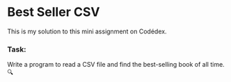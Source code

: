 # Best Seller CSV

This is my solution to this mini assignment on Codédex.

### Task:
Write a program to read a CSV file and find the best-selling book of all time. 🔍
